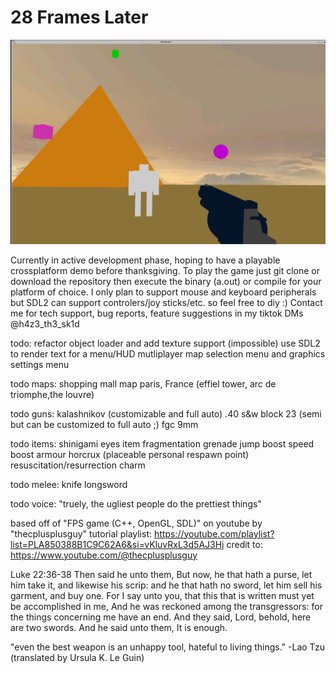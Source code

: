 # 28 Frames Later 

![Gameplay in Egypt](./data/assets/28-frames-later.png)

Currently in active development phase, hoping to have a playable crossplatform demo before thanksgiving.
To play the game just git clone or download the repository then execute the binary (a.out) or compile for your platform of choice.
I only plan to support mouse and keyboard peripherals but SDL2 can support controlers/joy sticks/etc. so feel free to diy :)
Contact me for tech support, bug reports, feature suggestions in my tiktok DMs @h4z3_th3_sk1d

todo:
refactor object loader and add texture support (impossible)
use SDL2 to render text for a menu/HUD
mutliplayer
map selection menu and graphics settings menu

todo maps:
shopping mall map
paris, France (effiel tower, arc de triomphe,the louvre)

todo guns:
kalashnikov (customizable and full auto)
.40 s&w block 23 (semi but can be customized to full auto ;)
fgc 9mm

todo items:
shinigami eyes item
fragmentation grenade
jump boost
speed boost
armour
horcrux (placeable personal respawn point)
resuscitation/resurrection charm

todo melee:
knife
longsword

todo voice:
"truely, the ugliest people do the prettiest things"

based off of "FPS game (C++, OpenGL, SDL)" on youtube by "thecplusplusguy" 
tutorial playlist: https://youtube.com/playlist?list=PLA850388B1C9C62A6&si=vKluvRxL3d5AJ3Hj
credit to: https://www.youtube.com/@thecplusplusguy

Luke 22:36-38
Then said he unto them, But now, he that hath a purse, let him take it, and likewise his scrip: and he that hath no sword, let him sell his garment, and buy one. For I say unto you, that this that is written must yet be accomplished in me, And he was reckoned among the transgressors: for the things concerning me have an end.
And they said, Lord, behold, here are two swords.
And he said unto them, It is enough.

"even the best weapon
is an unhappy tool,
hateful to living things."
-Lao Tzu (translated by Ursula K. Le Guin)
